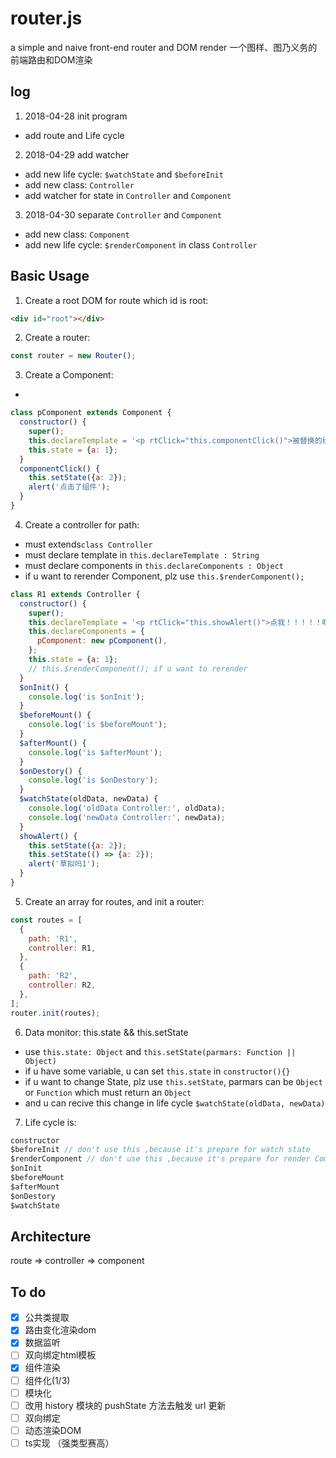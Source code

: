 # router.js
a simple and naive front-end router and DOM render 一个图样、图乃义务的前端路由和DOM渲染

## log
1. 2018-04-28 init program
  - add route and Life cycle
2. 2018-04-29 add watcher
  - add new life cycle: `$watchState` and `$beforeInit`
  - add new class: `Controller`
  - add watcher for state in `Controller` and `Component`
3. 2018-04-30 separate `Controller` and `Component`
  - add new class: `Component`
  - add new life cycle: `$renderComponent` in class `Controller`

## Basic Usage

1. Create a root DOM for route which id is root:
```html
<div id="root"></div>
```

2. Create a router:
``` javascript
const router = new Router();
```

3. Create a Component:
  -
```javascript
class pComponent extends Component {
  constructor() {
    super();
    this.declareTemplate = '<p rtClick="this.componentClick()">被替换的组件</p>';
    this.state = {a: 1};
  }
  componentClick() {
    this.setState({a: 2});
    alert('点击了组件');
  }
}
```

4. Create a controller for path:
  - must extends`class Controller`
  - must declare template in `this.declareTemplate : String`
  - must declare components in `this.declareComponents : Object`
  - if u want to rerender Component, plz use `this.$renderComponent();`
``` javascript
class R1 extends Controller {
  constructor() {
    super();
    this.declareTemplate = '<p rtClick="this.showAlert()">点我！！！！！啊哈哈</p>';
    this.declareComponents = {
      pComponent: new pComponent(),
    };
    this.state = {a: 1};
    // this.$renderComponent(); if u want to rerender
  }
  $onInit() {
    console.log('is $onInit');
  }
  $beforeMount() {
    console.log('is $beforeMount');
  }
  $afterMount() {
    console.log('is $afterMount');
  }
  $onDestory() {
    console.log('is $onDestory');
  }
  $watchState(oldData, newData) {
    console.log('oldData Controller:', oldData);
    console.log('newData Controller:', newData);
  }
  showAlert() {
    this.setState({a: 2});
    this.setState(() => {a: 2});
    alert('草拟吗1');
  }
}
```

5. Create an array for routes, and init a router:
```javascript
const routes = [
  {
    path: 'R1',
    controller: R1,
  },
  {
    path: 'R2',
    controller: R2,
  },
];
router.init(routes);
```
6. Data monitor: this.state && this.setState
- use `this.state: Object` and `this.setState(parmars: Function || Object)`
- if u have some variable, u can set `this.state` in `constructor(){}`
- if u want to change State, plz use `this.setState`, parmars can be `Object` or `Function` which must return an `Object`
- and u can recive this change in life cycle `$watchState(oldData, newData)`


7. Life cycle is:
```javascript
constructor
$beforeInit // don't use this ,because it's prepare for watch state
$renderComponent // don't use this ,because it's prepare for render Component
$onInit
$beforeMount
$afterMount
$onDestory
$watchState
```

## Architecture
route => controller => component

## To do
- [x] 公共类提取
- [x] 路由变化渲染dom
- [x] 数据监听
- [ ] 双向绑定html模板
- [x] 组件渲染
- [ ] 组件化(1/3)
- [ ] 模块化
- [ ] 改用 history 模块的 pushState 方法去触发 url 更新
- [ ] 双向绑定
- [ ] 动态渲染DOM
- [ ] ts实现 （强类型赛高）
